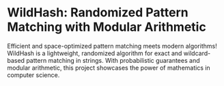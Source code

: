 # WildHash: Randomized Pattern Matching with Modular Arithmetic
Efficient and space-optimized pattern matching meets modern algorithms! 
WildHash is a lightweight, randomized algorithm for exact and wildcard-based pattern matching in strings. With probabilistic guarantees and modular arithmetic, this project showcases the power of mathematics in computer science.
